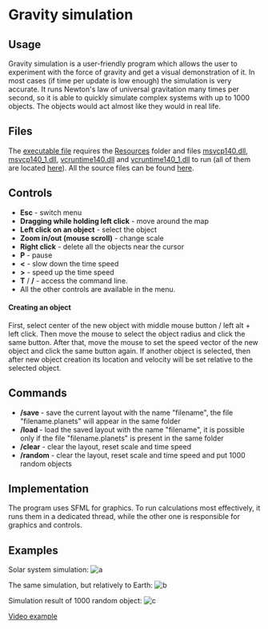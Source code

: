 # Gravity simulation

## Usage

Gravity simulation is a user-friendly program which allows the user to experiment with the force of gravity and get a visual demonstration of it. In most cases (if time per update is low enough) the simulation is very accurate. It runs Newton's law of universal gravitation many times per second, so it is able to quickly simulate complex systems with up to 1000 objects. The objects would act almost like they would in real life.

## Files

The [executable file][file0] requires the [Resources][folder0] folder and files [msvcp140.dll][file1], [msvcp140_1.dll][file2], [vcruntime140.dll][file3] and [vcruntime140_1.dll][file4] to run (all of them are located [here][folder1]).
All the source files can be found [here][folder2].

## Controls

- **Esc** - switch menu
- **Dragging while holding left click** - move around the map
- **Left click on an object** - select the object
- **Zoom in/out (mouse scroll)** - change scale
- **Right click** - delete all the objects near the cursor
- **P** - pause
- **<** -  slow down the time speed
- **>** - speed up the time speed
- **T** / **/** - access the command line.
- All the other controls are available in the menu.

#### Creating an object

First, select center of the new object with middle mouse button / left alt + left click. Then move the mouse to select the object radius and click the same button. After that, move the mouse to set the speed vector of the new object and click the same button again.
If another object is selected, then after new object creation its location and velocity will be set relative to the selected object.

## Commands

- **/save <filename>** - save the current layout with the name "filename", the file "filename.planets" will appear in the same folder
- **/load <filename>** - load the saved layout with the name "filename", it is possible only if the file "filename.planets" is present in the same folder
- **/clear** - clear the layout, reset scale and time speed
- **/random** - clear the layout, reset scale and time speed and put 1000 random objects

## Implementation

The program uses SFML for graphics.
To run calculations most effectively, it runs them in a dedicated thread, while the other one is responsible for graphics and controls.
## Examples

Solar system simulation:
![a](https://user-images.githubusercontent.com/35459417/143690720-e1572a10-acbf-46e9-90a1-c436c35ea92e.png)

The same simulation, but relatively to Earth:
![b](https://user-images.githubusercontent.com/35459417/143690725-0ba517d5-7de5-4cbe-96d6-0ca3e474dbc3.png)

Simulation result of 1000 random object:
![c](https://user-images.githubusercontent.com/35459417/143690722-e66a3af0-569c-479d-be4b-b67886ea5774.png)

[Video example](https://drive.google.com/file/d/1F2qMXRXUaOSm25iculFD9ME9PUAu6IEZ/view?usp=sharing)


   [folder0]: <https://github.com/Petr1Furious/gravity-simulation/blob/master/x64/Release/Resources>
   [folder1]: <https://github.com/Petr1Furious/gravity-simulation/blob/master/x64/Release>
   [folder2]: <https://github.com/Petr1Furious/gravity-simulation/tree/master/Planets>
   [file0]: <https://github.com/Petr1Furious/gravity-simulation/blob/master/x64/Release/Planets.exe>
   [file1]: <https://github.com/Petr1Furious/gravity-simulation/blob/master/x64/Release/msvcp140.dll>
   [file2]: <https://github.com/Petr1Furious/gravity-simulation/blob/master/x64/Release/msvcp140_1.dll>
   [file3]: <https://github.com/Petr1Furious/gravity-simulation/blob/master/x64/Release/vcruntime140.dll>
   [file4]: <https://github.com/Petr1Furious/gravity-simulation/blob/master/x64/Release/vcruntime140_1.dll>
